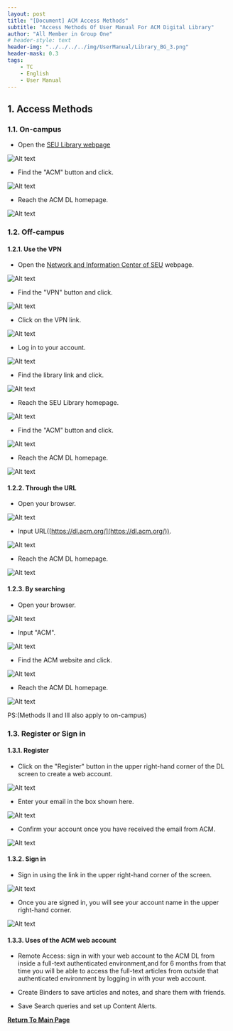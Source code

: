 ```yaml
---
layout: post
title: "[Document] ACM Access Methods"
subtitle: "Access Methods Of User Manual For ACM Digital Library"
author: "All Member in Group One"
# header-style: text
header-img: "../../../../img/UserManual/Library_BG_3.png"
header-mask: 0.3
tags:
    - TC
    - English
    - User Manual
---
```


##  1. <a name='AccessMethods'></a>Access Methods

###  1.1. <a name='On-campus'></a>On-campus

- Open the [SEU Library webpage](http://lib.seu.edu.cn/)

![Alt text](../../../../img/UserManual/image.png)

- Find the "ACM" button and click.

![Alt text](../../../../img/UserManual/image-1.png)

- Reach the  ACM DL homepage.

![Alt text](../../../../img/UserManual/image-2.png)

###  1.2. <a name='Off-campus'></a>Off-campus

####  1.2.1. <a name='UsetheVPN'></a>Use the VPN

- Open the [Network and Information Center of SEU](https://nic.seu.edu.cn/) webpage.

![Alt text](../../../../img/UserManual/image-3.png)

- Find the "VPN" button and click.

![Alt text](../../../../img/UserManual/image-4.png)

- Click on the VPN link.

![Alt text](../../../../img/UserManual/image-5.png)

- Log in to your account.

![Alt text](../../../../img/UserManual/image-6.png)

- Find the library link and click.

![Alt text](../../../../img/UserManual/image-7.png)

- Reach the SEU Library homepage.

![Alt text](../../../../img/UserManual/image-8.png)

- Find the "ACM" button and click.

![Alt text](../../../../img/UserManual/image-9.png)

- Reach the  ACM DL homepage.

![Alt text](../../../../img/UserManual/image-10.png)

####  1.2.2. <a name='ThroughtheURL'></a>Through the URL

- Open your browser.

![Alt text](../../../../img/UserManual/image-11.png)

- Input URL([https://dl.acm.org/](https://dl.acm.org/)).

![Alt text](../../../../img/UserManual/image-12.png)

- Reach the  ACM DL homepage.

![Alt text](../../../../img/UserManual/image-10.png)

####  1.2.3. <a name='Bysearching'></a>By searching

- Open your browser.

![Alt text](../../../../img/UserManual/image-13.png)

- Input "ACM".

![Alt text](../../../../img/UserManual/image-14.png)

- Find the ACM website and click.

![Alt text](../../../../img/UserManual/image-15.png)

- Reach the  ACM DL homepage.

![Alt text](../../../../img/UserManual/image-16.png)

PS:(Methods Ⅱ and Ⅲ also apply to on-campus)

###  1.3. <a name='RegisterorSignin'></a>Register or Sign in

####  1.3.1. <a name='Register'></a>Register

- Click on the "Register" button in the upper right-hand corner of the DL screen to create a web account.

![Alt text](../../../../img/UserManual/image-17.png)

- Enter your email in the box shown here.

![Alt text](../../../../img/UserManual/image-18.png)

- Confirm your account once you have received the email from ACM.

![Alt text](../../../../img/UserManual/image-19.png)

####  1.3.2. <a name='Signin'></a>Sign in

- Sign in using the link in the upper right-hand corner of the screen.

![Alt text](../../../../img/UserManual/image-20.png)

- Once you are signed in, you will see your account name in the upper right-hand corner.

![Alt text](../../../../img/UserManual/image-21.png)

####  1.3.3. <a name='UsesoftheACMwebaccount'></a>Uses of the ACM web account

- Remote Access: sign in with your web account to the ACM DL from inside a full-text authenticated environment,and for 6 months from that time you will be able to access the full-text articles from outside that authenticated environment by logging in with your web account.

- Create Binders to save articles and notes, and share them with friends.

- Save Search queries and set up Content Alerts.

**[Return To Main Page](../ACM-Index-Page/index.html)**
